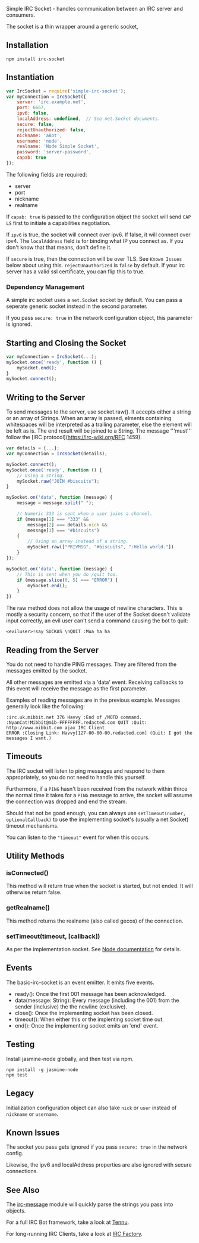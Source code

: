 Simple IRC Socket - handles communication between an IRC server and consumers.

The socket is a thin wrapper around a generic socket, 

## Installation ##

```
npm install irc-socket
```

## Instantiation ##

```javascript
var IrcSocket = require('simple-irc-socket');
var myConnection = IrcSocket({
    server: 'irc.example.net',
    port: 6667,
    ipv6: false,
    localAddress: undefined,  // See net.Socket documents.
    secure: false,
    rejectUnauthorized: false,
    nickname: 'aBot',
    username: 'node',
    realname: 'Node Simple Socket',
    password: 'server-password',
    capab: true
});
```

The following fields are required:

* server
* port
* nickname
* realname

If `capab: true` is passed to the configuration object the socket will send `CAP LS` first to initiate a capabilities negotiation.

If `ipv6` is true, the socket will connect over ipv6. If false, it will connect over ipv4. The `localAddress` field is for binding
what IP you connect as. If you don't know that that means, don't define it.

If `secure` is true, then the connection will be over TLS. See `Known Issues` below about using this. `rejectUnauthorized` is `false`
by default. If your irc server has a valid ssl certificate, you can flip this to true.

### Dependency Management ###

A simple irc socket uses a `net.Socket` socket by default. You can pass a
seperate generic socket instead in the second parameter.

If you pass `secure: true` in the network configuration object, this parameter is ignored.

## Starting and Closing the Socket ##

```javascript
var myConnection = IrcSocket(...);
mySocket.once('ready', function () {
    mySocket.end();
}
mySocket.connect();
```

## Writing to the Server ##
To send messages to the server, use socket.raw(). It accepts either a
string or an array of Strings. When an array is passed, elments containing
whitespaces will be interpreted as a trailing parameter, else the element
will be left as is. The end result will be joined to a String.
The message '''must''' follow the 
[IRC protocol](https://irc-wiki.org/RFC 1459).

```javascript
var details = {...};
var myConnection = Ircsocket(details);

mySocket.connect();
mySocket.once('ready', function () {
    // Using a string.
    mySocket.raw("JOIN #biscuits");
}

mySocket.on('data', function (message) {
    message = message.split(" ");

    // Numeric 333 is sent when a user joins a channel.
    if (message[1] === "333" &&
        message[2] === details.nick &&
        message[3] === "#biscuits")
    {
        // Using an array instead of a string.
        mySocket.raw(["PRIVMSG", "#biscuits", ":Hello world."])
    }
});

mySocket.on('data', function (message) {
    // This is sent when you do /quit too.
    if (message.slice(0, 5) === "ERROR") {
        mySocket.end();
    }
})
```

The raw method does not allow the usage of newline characters. This is
mostly a security concern, so that if the user of the Socket doesn't
validate input correctly, an evil user can't send a command causing
the bot to quit:

```
<eviluser>!say SUCKAS \nQUIT :Mua ha ha
```

## Reading from the Server ##

You do not need to handle PING messages. They are filtered from the messages
emitted by the socket.

All other messages are emitted via a 'data' event. Receiving callbacks to this
event will receive the message as the first parameter.

Examples of reading messages are in the previous example. Messages generally
look like the following:

```
:irc.uk.mibbit.net 376 Havvy :End of /MOTD command.
:NyanCat!Mibbit@mib-FFFFFFFF.redacted.com QUIT :Quit: http://www.mibbit.com ajax IRC Client
ERROR :Closing Link: Havvy[127-00-00-00.redacted.com] (Quit: I got the messages I want.)
```

## Timeouts ##

The IRC socket will listen to ping messages and respond to them 
appropriately, so you do not need to handle this yourself.

Furthermore, if a `PING` hasn't been received from the network within
thirce the normal time it takes for a `PING` message to arrive, the
socket will assume the connection was dropped and end the stream.

Should that not be good enough, you can always use
`setTimeout(number, optionalCallback)` to use the implementing socket's
(usually a net.Socket) timeout mechanisms.

You can listen to the `"timeout"` event for when this occurs.

## Utility Methods ##

### isConnected() ###

This method will return true when the socket is started, but not ended. It
will otherwise return false.

### getRealname() ###

This method returns the realname (also called gecos) of the connection.

### setTimeout(timeout, [callback]) ###

As per the implementation socket. See
[Node documentation](http://nodejs.org/api/net.html#net_socket_settimeout_timeout_callback)
for details.

## Events ##

The basic-irc-socket is an event emitter. It emits five events.

+ ready(): Once the first 001 message has been acknowledged.
+ data(message: String): Every message (including the 001) from the
sender (inclusive) the the newline (exclusive).
+ close(): Once the implementing socket has been closed.
+ timeout(): When either this or the implenting socket time out.
+ end(): Once the implementing socket emits an 'end' event.

## Testing ##

Install jasmine-node globally, and then test via npm.

```
npm install -g jasmine-node
npm test
```

## Legacy ##

Initialization configuration object can also take `nick` or `user` instead of `nickname` or `username`.

## Known Issues ##

The socket you pass gets ignored if you pass `secure: true` in the network config.

Likewise, the ipv6 and localAddress properties are also ignored with secure connections.

## See Also

The [irc-message](https://github.com/expr/irc-message) module will quickly parse the strings you pass into objects.

For a full IRC Bot framework, take a look at [Tennu](https://tennu.github.io).

For long-running IRC Clients, take a look at [IRC Factory](https://github.com/ircanywhere/irc-factory).
